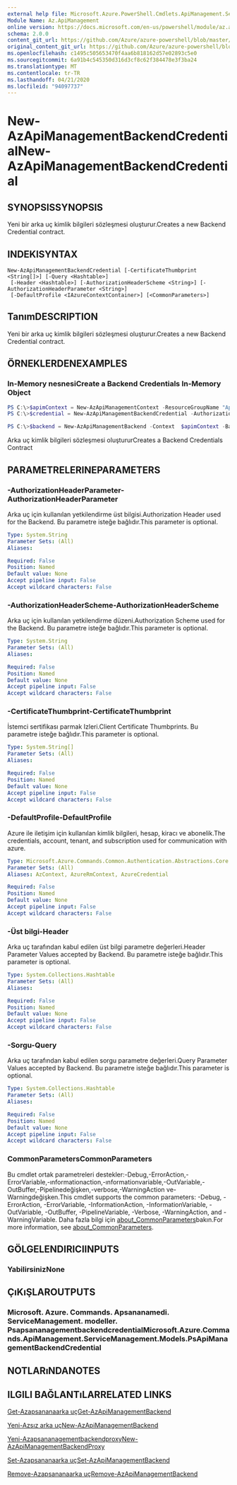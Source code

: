```yaml
---
external help file: Microsoft.Azure.PowerShell.Cmdlets.ApiManagement.ServiceManagement.dll-Help.xml
Module Name: Az.ApiManagement
online version: https://docs.microsoft.com/en-us/powershell/module/az.apimanagement/new-azapimanagementbackendcredential
schema: 2.0.0
content_git_url: https://github.com/Azure/azure-powershell/blob/master/src/ApiManagement/ApiManagement/help/New-AzApiManagementBackendCredential.md
original_content_git_url: https://github.com/Azure/azure-powershell/blob/master/src/ApiManagement/ApiManagement/help/New-AzApiManagementBackendCredential.md
ms.openlocfilehash: c1495c505653470f4aa6b818162d57e02893c5e0
ms.sourcegitcommit: 6a91b4c545350d316d3cf8c62f384478e3f3ba24
ms.translationtype: MT
ms.contentlocale: tr-TR
ms.lasthandoff: 04/21/2020
ms.locfileid: "94097737"
---
```

# <span data-ttu-id="a9a07-101">New-AzApiManagementBackendCredential</span><span class="sxs-lookup"><span data-stu-id="a9a07-101">New-AzApiManagementBackendCredential</span></span>

## <span data-ttu-id="a9a07-102">SYNOPSIS</span><span class="sxs-lookup"><span data-stu-id="a9a07-102">SYNOPSIS</span></span>
<span data-ttu-id="a9a07-103">Yeni bir arka uç kimlik bilgileri sözleşmesi oluşturur.</span><span class="sxs-lookup"><span data-stu-id="a9a07-103">Creates a new Backend Credential contract.</span></span>

## <span data-ttu-id="a9a07-104">INDEKI</span><span class="sxs-lookup"><span data-stu-id="a9a07-104">SYNTAX</span></span>

```
New-AzApiManagementBackendCredential [-CertificateThumbprint <String[]>] [-Query <Hashtable>]
 [-Header <Hashtable>] [-AuthorizationHeaderScheme <String>] [-AuthorizationHeaderParameter <String>]
 [-DefaultProfile <IAzureContextContainer>] [<CommonParameters>]
```

## <span data-ttu-id="a9a07-105">Tanım</span><span class="sxs-lookup"><span data-stu-id="a9a07-105">DESCRIPTION</span></span>
<span data-ttu-id="a9a07-106">Yeni bir arka uç kimlik bilgileri sözleşmesi oluşturur.</span><span class="sxs-lookup"><span data-stu-id="a9a07-106">Creates a new Backend Credential contract.</span></span>

## <span data-ttu-id="a9a07-107">ÖRNEKLERDEN</span><span class="sxs-lookup"><span data-stu-id="a9a07-107">EXAMPLES</span></span>

### <span data-ttu-id="a9a07-108">In-Memory nesnesi</span><span class="sxs-lookup"><span data-stu-id="a9a07-108">Create a Backend Credentials In-Memory Object</span></span>
```powershell
PS C:\>$apimContext = New-AzApiManagementContext -ResourceGroupName "Api-Default-WestUS" -ServiceName "contoso"
PS C:\>$credential = New-AzApiManagementBackendCredential -AuthorizationHeaderScheme basic -AuthorizationHeaderParameter opensesame -Query @{"sv" = @('xx', 'bb'); "sr" = @('cc')} -Header @{"x-my-1" = @('val1', 'val2')}

PS C:\>$backend = New-AzApiManagementBackend -Context  $apimContext -BackendId 123 -Url 'https://contoso.com/awesomeapi' -Protocol http -Title "first backend" -SkipCertificateChainValidation $true -Credential $credential -Description "my backend"
```

<span data-ttu-id="a9a07-109">Arka uç kimlik bilgileri sözleşmesi oluşturur</span><span class="sxs-lookup"><span data-stu-id="a9a07-109">Creates a Backend Credentials Contract</span></span>

## <span data-ttu-id="a9a07-110">PARAMETRELERINE</span><span class="sxs-lookup"><span data-stu-id="a9a07-110">PARAMETERS</span></span>

### <span data-ttu-id="a9a07-111">-AuthorizationHeaderParameter</span><span class="sxs-lookup"><span data-stu-id="a9a07-111">-AuthorizationHeaderParameter</span></span>
<span data-ttu-id="a9a07-112">Arka uç için kullanılan yetkilendirme üst bilgisi.</span><span class="sxs-lookup"><span data-stu-id="a9a07-112">Authorization Header used for the Backend.</span></span>
<span data-ttu-id="a9a07-113">Bu parametre isteğe bağlıdır.</span><span class="sxs-lookup"><span data-stu-id="a9a07-113">This parameter is optional.</span></span>

```yaml
Type: System.String
Parameter Sets: (All)
Aliases:

Required: False
Position: Named
Default value: None
Accept pipeline input: False
Accept wildcard characters: False
```

### <span data-ttu-id="a9a07-114">-AuthorizationHeaderScheme</span><span class="sxs-lookup"><span data-stu-id="a9a07-114">-AuthorizationHeaderScheme</span></span>
<span data-ttu-id="a9a07-115">Arka uç için kullanılan yetkilendirme düzeni.</span><span class="sxs-lookup"><span data-stu-id="a9a07-115">Authorization Scheme used for the Backend.</span></span>
<span data-ttu-id="a9a07-116">Bu parametre isteğe bağlıdır.</span><span class="sxs-lookup"><span data-stu-id="a9a07-116">This parameter is optional.</span></span>

```yaml
Type: System.String
Parameter Sets: (All)
Aliases:

Required: False
Position: Named
Default value: None
Accept pipeline input: False
Accept wildcard characters: False
```

### <span data-ttu-id="a9a07-117">-CertificateThumbprint</span><span class="sxs-lookup"><span data-stu-id="a9a07-117">-CertificateThumbprint</span></span>
<span data-ttu-id="a9a07-118">İstemci sertifikası parmak Izleri.</span><span class="sxs-lookup"><span data-stu-id="a9a07-118">Client Certificate Thumbprints.</span></span>
<span data-ttu-id="a9a07-119">Bu parametre isteğe bağlıdır.</span><span class="sxs-lookup"><span data-stu-id="a9a07-119">This parameter is optional.</span></span>

```yaml
Type: System.String[]
Parameter Sets: (All)
Aliases:

Required: False
Position: Named
Default value: None
Accept pipeline input: False
Accept wildcard characters: False
```

### <span data-ttu-id="a9a07-120">-DefaultProfile</span><span class="sxs-lookup"><span data-stu-id="a9a07-120">-DefaultProfile</span></span>
<span data-ttu-id="a9a07-121">Azure ile iletişim için kullanılan kimlik bilgileri, hesap, kiracı ve abonelik.</span><span class="sxs-lookup"><span data-stu-id="a9a07-121">The credentials, account, tenant, and subscription used for communication with azure.</span></span>

```yaml
Type: Microsoft.Azure.Commands.Common.Authentication.Abstractions.Core.IAzureContextContainer
Parameter Sets: (All)
Aliases: AzContext, AzureRmContext, AzureCredential

Required: False
Position: Named
Default value: None
Accept pipeline input: False
Accept wildcard characters: False
```

### <span data-ttu-id="a9a07-122">-Üst bilgi</span><span class="sxs-lookup"><span data-stu-id="a9a07-122">-Header</span></span>
<span data-ttu-id="a9a07-123">Arka uç tarafından kabul edilen üst bilgi parametre değerleri.</span><span class="sxs-lookup"><span data-stu-id="a9a07-123">Header Parameter Values accepted by Backend.</span></span>
<span data-ttu-id="a9a07-124">Bu parametre isteğe bağlıdır.</span><span class="sxs-lookup"><span data-stu-id="a9a07-124">This parameter is optional.</span></span>

```yaml
Type: System.Collections.Hashtable
Parameter Sets: (All)
Aliases:

Required: False
Position: Named
Default value: None
Accept pipeline input: False
Accept wildcard characters: False
```

### <span data-ttu-id="a9a07-125">-Sorgu</span><span class="sxs-lookup"><span data-stu-id="a9a07-125">-Query</span></span>
<span data-ttu-id="a9a07-126">Arka uç tarafından kabul edilen sorgu parametre değerleri.</span><span class="sxs-lookup"><span data-stu-id="a9a07-126">Query Parameter Values accepted by Backend.</span></span>
<span data-ttu-id="a9a07-127">Bu parametre isteğe bağlıdır.</span><span class="sxs-lookup"><span data-stu-id="a9a07-127">This parameter is optional.</span></span>

```yaml
Type: System.Collections.Hashtable
Parameter Sets: (All)
Aliases:

Required: False
Position: Named
Default value: None
Accept pipeline input: False
Accept wildcard characters: False
```

### <span data-ttu-id="a9a07-128">CommonParameters</span><span class="sxs-lookup"><span data-stu-id="a9a07-128">CommonParameters</span></span>
<span data-ttu-id="a9a07-129">Bu cmdlet ortak parametreleri destekler:-Debug,-ErrorAction,-ErrorVariable,-ınformationaction,-ınformationvariable,-OutVariable,-OutBuffer,-Pipelinedeğişken,-verbose,-WarningAction ve-Warningdeğişken.</span><span class="sxs-lookup"><span data-stu-id="a9a07-129">This cmdlet supports the common parameters: -Debug, -ErrorAction, -ErrorVariable, -InformationAction, -InformationVariable, -OutVariable, -OutBuffer, -PipelineVariable, -Verbose, -WarningAction, and -WarningVariable.</span></span> <span data-ttu-id="a9a07-130">Daha fazla bilgi için [about_CommonParameters](http://go.microsoft.com/fwlink/?LinkID=113216)bakın.</span><span class="sxs-lookup"><span data-stu-id="a9a07-130">For more information, see [about_CommonParameters](http://go.microsoft.com/fwlink/?LinkID=113216).</span></span>

## <span data-ttu-id="a9a07-131">GÖLGELENDIRICI</span><span class="sxs-lookup"><span data-stu-id="a9a07-131">INPUTS</span></span>

### <span data-ttu-id="a9a07-132">Yabilirsiniz</span><span class="sxs-lookup"><span data-stu-id="a9a07-132">None</span></span>

## <span data-ttu-id="a9a07-133">ÇıKıŞLAR</span><span class="sxs-lookup"><span data-stu-id="a9a07-133">OUTPUTS</span></span>

### <span data-ttu-id="a9a07-134">Microsoft. Azure. Commands. Apsananamedi. ServiceManagement. modeller. Psapsananagementbackendcredential</span><span class="sxs-lookup"><span data-stu-id="a9a07-134">Microsoft.Azure.Commands.ApiManagement.ServiceManagement.Models.PsApiManagementBackendCredential</span></span>

## <span data-ttu-id="a9a07-135">NOTLARıNDA</span><span class="sxs-lookup"><span data-stu-id="a9a07-135">NOTES</span></span>

## <span data-ttu-id="a9a07-136">ILGILI BAĞLANTıLAR</span><span class="sxs-lookup"><span data-stu-id="a9a07-136">RELATED LINKS</span></span>

[<span data-ttu-id="a9a07-137">Get-Azapsananaarka uç</span><span class="sxs-lookup"><span data-stu-id="a9a07-137">Get-AzApiManagementBackend</span></span>](./Get-AzApiManagementBackend)

[<span data-ttu-id="a9a07-138">Yeni-Azsız arka uç</span><span class="sxs-lookup"><span data-stu-id="a9a07-138">New-AzApiManagementBackend</span></span>](./New-AzApiManagementBackend.md)

[<span data-ttu-id="a9a07-139">Yeni-Azapsananagementbackendproxy</span><span class="sxs-lookup"><span data-stu-id="a9a07-139">New-AzApiManagementBackendProxy</span></span>](./New-AzApiManagementBackendProxy.md)

[<span data-ttu-id="a9a07-140">Set-Azapsananaarka uç</span><span class="sxs-lookup"><span data-stu-id="a9a07-140">Set-AzApiManagementBackend</span></span>](./Set-AzApiManagementBackend.md)

[<span data-ttu-id="a9a07-141">Remove-Azapsananaarka uç</span><span class="sxs-lookup"><span data-stu-id="a9a07-141">Remove-AzApiManagementBackend</span></span>](./Remove-AzApiManagementBackend.md)
